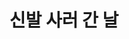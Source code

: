---
title:  "신발 사러 간 날"
excerpt: "오늘은 백화점에 신발을 사러 갔다"

categories:
  - 일상
tags:
  - 신발
last_modified_at: 2019-04-17T08:06:00-05:00
---